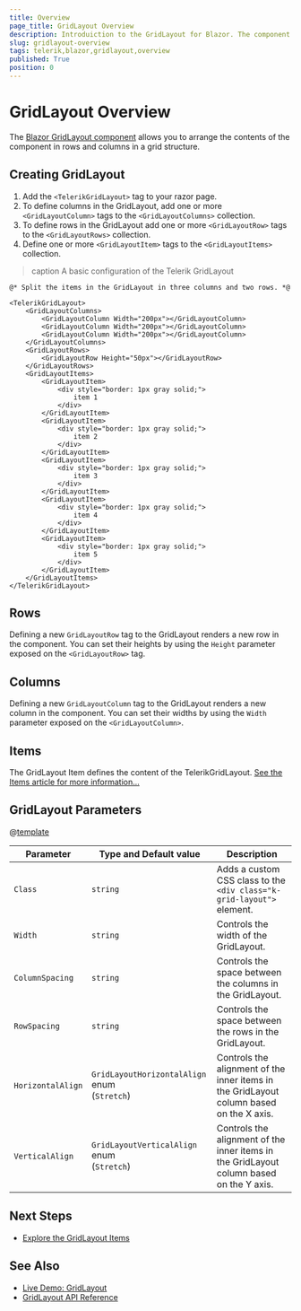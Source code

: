 ```yaml
---
title: Overview
page_title: GridLayout Overview
description: Introduiction to the GridLayout for Blazor. The component provides a CSS grid system.
slug: gridlayout-overview
tags: telerik,blazor,gridlayout,overview
published: True
position: 0
---
```


# GridLayout Overview

The <a href="https://www.telerik.com/blazor-ui/gridlayout" target="_blank">Blazor GridLayout component</a> allows you to arrange the contents of the component in rows and columns in a grid structure. 

## Creating GridLayout

1. Add the `<TelerikGridLayout>` tag to your razor page. 
1. To define columns in the GridLayout, add one or more `<GridLayoutColumn>` tags to the `<GridLayoutColumns>` collection.
1. To define rows in the GridLayout add one or more `<GridLayoutRow>` tags to the `<GridLayoutRows>` collection.
1. Define one or more `<GridLayoutItem>` tags to the `<GridLayoutItems>` collection.

>caption A basic configuration of the Telerik GridLayout

````RAZOR
@* Split the items in the GridLayout in three columns and two rows. *@

<TelerikGridLayout>
    <GridLayoutColumns>
        <GridLayoutColumn Width="200px"></GridLayoutColumn>
        <GridLayoutColumn Width="200px"></GridLayoutColumn>
        <GridLayoutColumn Width="200px"></GridLayoutColumn>
    </GridLayoutColumns>
    <GridLayoutRows>
        <GridLayoutRow Height="50px"></GridLayoutRow>
    </GridLayoutRows>
    <GridLayoutItems>
        <GridLayoutItem>
            <div style="border: 1px gray solid;">
                item 1
            </div>
        </GridLayoutItem>
        <GridLayoutItem>
            <div style="border: 1px gray solid;">
                item 2
            </div>
        </GridLayoutItem>
        <GridLayoutItem>
            <div style="border: 1px gray solid;">
                item 3
            </div>
        </GridLayoutItem>
        <GridLayoutItem>
            <div style="border: 1px gray solid;">
                item 4
            </div>
        </GridLayoutItem>
        <GridLayoutItem>
            <div style="border: 1px gray solid;">
                item 5
            </div>
        </GridLayoutItem>
    </GridLayoutItems>
</TelerikGridLayout>
````

## Rows

Defining a new `GridLayoutRow` tag to the GridLayout renders a new row in the component. You can set their heights by using the `Height` parameter exposed on the `<GridLayoutRow>` tag.

## Columns

Defining a new `GridLayoutColumn` tag to the GridLayout renders a new column in the component. You can set their widths by using the `Width` parameter exposed on the `<GridLayoutColumn>`.

## Items

The GridLayout Item defines the content of the TelerikGridLayout. [See the Items article for more information...](slug:gridlayout-items)

## GridLayout Parameters

@[template](/_contentTemplates/common/parameters-table-styles.md#table-layout)

| Parameter | Type and Default value | Description |
|-----------|------------------------|-------------|
| `Class`  | `string` | Adds a custom CSS class to the `<div class="k-grid-layout">` element. |
| `Width`  | `string` | Controls the width of the GridLayout. |
| `ColumnSpacing`  | `string` | Controls the space between the columns in the GridLayout. |
| `RowSpacing`  | `string` | Controls the space between the rows in the GridLayout. |
| `HorizontalAlign`  | `GridLayoutHorizontalAlign` enum <br /> (`Stretch`) | Controls the alignment of the inner items in the GridLayout column based on the X axis. |
| `VerticalAlign`  | `GridLayoutVerticalAlign` enum <br /> (`Stretch`) | Controls the alignment of the inner items in the GridLayout column based on the Y axis. |

## Next Steps

* [Explore the GridLayout Items](slug:gridlayout-items)

## See Also

  * [Live Demo: GridLayout](https://demos.telerik.com/blazor-ui/gridlayout/overview)
  * [GridLayout API Reference](slug:Telerik.Blazor.Components.TelerikGridLayout)
